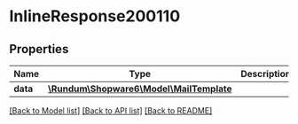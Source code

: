 # InlineResponse200110

## Properties
Name | Type | Description | Notes
------------ | ------------- | ------------- | -------------
**data** | [**\Rundum\Shopware6\Model\MailTemplate**](MailTemplate.md) |  | [optional] 

[[Back to Model list]](../../README.md#documentation-for-models) [[Back to API list]](../../README.md#documentation-for-api-endpoints) [[Back to README]](../../README.md)

